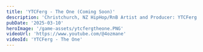 ```yaml
---
title: 'YTCFerg - The One (Coming Soon)'
description: 'Christchurch, NZ HipHop/RnB Artist and Producer: YTCFerg'
pubDate: '2025-03-10'
heroImage: '/game-assets/ytcfergtheone.PNG'
videoUrl: 'https://www.youtube.com/@4ozmane'
videoId: 'YTCFerg - The One'
---
```

